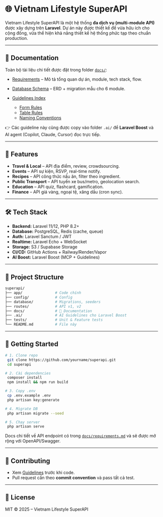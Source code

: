 # 🌐 Vietnam Lifestyle SuperAPI

Vietnam Lifestyle SuperAPI là một hệ thống **đa dịch vụ (multi-module API)** được xây dựng trên **Laravel**. Dự án này được thiết kế để vừa hữu ích cho cộng đồng, vừa thể hiện khả năng thiết kế hệ thống phức tạp theo chuẩn production.

---

## 📖 Documentation

Toàn bộ tài liệu chi tiết được đặt trong folder [`docs/`](./docs/):

* [Requirements](./docs/requirements.md) – Mô tả tổng quan dự án, module, tech stack, flow.
* [Database Schema](./docs/database_schema.md) – ERD + migration mẫu cho 6 module.
* [Guidelines Index](./docs/README_guidelines.md)

  * [Form Rules](./docs/guidelines/form_rules.md)
  * [Table Rules](./docs/guidelines/table_rules.md)
  * [Naming Conventions](./docs/guidelines/naming.md)

👉 Các guideline này cũng được copy vào folder `.ai/` để **Laravel Boost** và AI agent (Copilot, Claude, Cursor) đọc trực tiếp.

---

## 🚀 Features

* **Travel & Local** – API địa điểm, review, crowdsourcing.
* **Events** – API sự kiện, RSVP, real-time notify.
* **Recipes** – API công thức nấu ăn, filter theo ingredient.
* **Public Transport** – API tuyến xe bus/metro, geolocation search.
* **Education** – API quiz, flashcard, gamification.
* **Finance** – API giá vàng, ngoại tệ, xăng dầu (cron sync).

---

## 🛠️ Tech Stack

* **Backend:** Laravel 11/12, PHP 8.2+
* **Database:** PostgreSQL, Redis (cache, queue)
* **Auth:** Laravel Sanctum / JWT
* **Realtime:** Laravel Echo + WebSocket
* **Storage:** S3 / Supabase Storage
* **CI/CD:** GitHub Actions + Railway/Render/Vapor
* **AI Boost:** Laravel Boost (MCP + Guidelines)

---

## 📂 Project Structure

```bash
superapi/
├── app/               # Code chính
├── config/            # Config
├── database/          # Migrations, seeders
├── routes/            # API v1, v2
├── docs/              # 📖 Documentation
├── .ai/               # AI Guidelines cho Laravel Boost
├── tests/             # Unit & Feature tests
└── README.md          # File này
```

---

## 🔑 Getting Started

```bash
# 1. Clone repo
 git clone https://github.com/yourname/superapi.git
 cd superapi

# 2. Cài dependencies
 composer install
 npm install && npm run build

# 3. Copy .env
 cp .env.example .env
 php artisan key:generate

# 4. Migrate DB
 php artisan migrate --seed

# 5. Chạy server
 php artisan serve
```

Docs chi tiết về API endpoint có trong [`docs/requirements.md`](./docs/requirements.md) và sẽ được mở rộng với OpenAPI/Swagger.

---

## 🤝 Contributing

* Xem [Guidelines](./docs/README_guidelines.md) trước khi code.
* Pull request cần theo **commit convention** và pass tất cả test.

---

## 📜 License

MIT © 2025 – Vietnam Lifestyle SuperAPI
